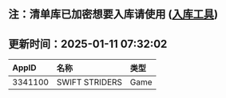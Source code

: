## 注：清单库已加密想要入库请使用 ([入库工具](https://github.com/BlankTMing/ManifestAutoUpdate/releases))

## 更新时间：2025-01-11 07:32:02
| AppID | 名称 | 类型  |
| :-------------------- | :----------------------------- | :----------- |
| 3341100 | SWIFT STRIDERS| Game |
